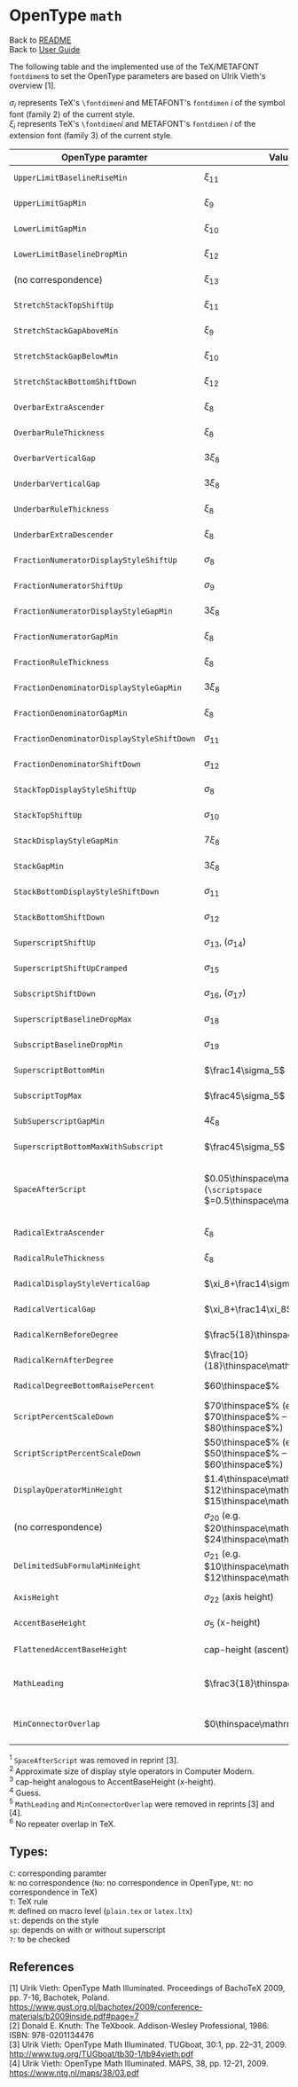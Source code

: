 # OpenType `math`

Back to [README](../README.md)\
Back to [User Guide](user-guide.md)

The following table and the implemented use of the TeX/METAFONT `fontdimen`s to set the OpenType parameters are based on Ulrik Vieth's overview [1].

$\sigma_i$ represents TeX's `\fontdimen`$i$ and METAFONT's `fontdimen` $i$ of the symbol font (family 2) of the current style.\
$\xi_i$ represents TeX's `\fontdimen`$i$ and METAFONT's `fontdimen` $i$ of the extension font (family 3) of the current style.

| OpenType paramter                          | Value                                                                                   | Type  | Source                                 |
| ------------------------------------------ | --------------------------------------------------------------------------------------- | ----- | -------------------------------------- |
| `UpperLimitBaselineRiseMin`                | $\xi_{11}$                                                                              | `C`   | [1, Tab. 1]                            |
| `UpperLimitGapMin`                         | $\xi_9$                                                                                 | `C`   | [1, Tab. 1]                            |
| `LowerLimitGapMin`                         | $\xi_{10}$                                                                              | `C`   | [1, Tab. 1]                            |
| `LowerLimitBaselineDropMin`                | $\xi_{12}$                                                                              | `C`   | [1, Tab. 1]                            |
| (no correspondence)                        | $\xi_{13}$                                                                              | `No`  | [1, Tab. 1]                            |
| `StretchStackTopShiftUp`                   | $\xi_{11}$                                                                              | `C`   | [1, Tab. 2]                            |
| `StretchStackGapAboveMin`                  | $\xi_9$                                                                                 | `C`   | [1, Tab. 2]                            |
| `StretchStackGapBelowMin`                  | $\xi_{10}$                                                                              | `C`   | [1, Tab. 2]                            |
| `StretchStackBottomShiftDown`              | $\xi_{12}$                                                                              | `C`   | [1, Tab. 2]                            |
| `OverbarExtraAscender`                     | $\xi_8$                                                                                 | `T`   | [1, Tab. 3]                            |
| `OverbarRuleThickness`                     | $\xi_8$                                                                                 | `T`   | [1, Tab. 3]                            |
| `OverbarVerticalGap`                       | $3\xi_8$                                                                                | `T`   | [1, Tab. 3]                            |
| `UnderbarVerticalGap`                      | $3\xi_8$                                                                                | `T`   | [1, Tab. 3]                            |
| `UnderbarRuleThickness`                    | $\xi_8$                                                                                 | `T`   | [1, Tab. 3]                            |
| `UnderbarExtraDescender`                   | $\xi_8$                                                                                 | `T`   | [1, Tab. 3]                            |
| `FractionNumeratorDisplayStyleShiftUp`     | $\sigma_8$                                                                              | `C`   | [1, Tab. 4]                            |
| `FractionNumeratorShiftUp`                 | $\sigma_9$                                                                              | `C`   | [1, Tab. 4]                            |
| `FractionNumeratorDisplayStyleGapMin`      | $3\xi_8$                                                                                | `T`   | [1, Tab. 4]                            |
| `FractionNumeratorGapMin`                  | $\xi_8$                                                                                 | `T`   | [1, Tab. 4]                            |
| `FractionRuleThickness`                    | $\xi_8$                                                                                 | `T`   | [1, Tab. 4]                            |
| `FractionDenominatorDisplayStyleGapMin`    | $3\xi_8$                                                                                | `T`   | [1, Tab. 4]                            |
| `FractionDenominatorGapMin`                | $\xi_8$                                                                                 | `T`   | [1, Tab. 4]                            |
| `FractionDenominatorDisplayStyleShiftDown` | $\sigma_{11}$                                                                           | `C`   | [1, Tab. 4]                            |
| `FractionDenominatorShiftDown`             | $\sigma_{12}$                                                                           | `C`   | [1, Tab. 4]                            |
| `StackTopDisplayStyleShiftUp`              | $\sigma_8$                                                                              | `C`   | [1, Tab. 4]                            |
| `StackTopShiftUp`                          | $\sigma_{10}$                                                                           | `C`   | [1, Tab. 4]                            |
| `StackDisplayStyleGapMin`                  | $7\xi_8$                                                                                | `T`   | [1, Tab. 4]                            |
| `StackGapMin`                              | $3\xi_8$                                                                                | `T`   | [1, Tab. 4]                            |
| `StackBottomDisplayStyleShiftDown`         | $\sigma_{11}$                                                                           | `C`   | [1, Tab. 4]                            |
| `StackBottomShiftDown`                     | $\sigma_{12}$                                                                           | `C`   | [1, Tab. 4]                            |
| `SuperscriptShiftUp`                       | $\sigma_{13}$, ($\sigma_{14}$)                                                          | `Cst` | [1, Tab. 5]                            |
| `SuperscriptShiftUpCramped`                | $\sigma_{15}$                                                                           | `C`   | [1, Tab. 5]                            |
| `SubscriptShiftDown`                       | $\sigma_{16}$, ($\sigma_{17}$)                                                          | `Csp` | [1, Tab. 5]                            |
| `SuperscriptBaselineDropMax`               | $\sigma_{18}$                                                                           | `C`   | [1, Tab. 5]                            |
| `SubscriptBaselineDropMin`                 | $\sigma_{19}$                                                                           | `C`   | [1, Tab. 5]                            |
| `SuperscriptBottomMin`                     | $\frac14\sigma_5$                                                                       | `T`   | [1, Tab. 5]                            |
| `SubscriptTopMax`                          | $\frac45\sigma_5$                                                                       | `T`   | [1, Tab. 5]                            |
| `SubSuperscriptGapMin`                     | $4\xi_8$                                                                                | `T`   | [1, Tab. 5]                            |
| `SuperscriptBottomMaxWithSubscript`        | $\frac45\sigma_5$                                                                       | `T`   | [1, Tab. 5]                            |
| `SpaceAfterScript`                         | $0.05\thinspace\mathrm{em}$ (`\scriptspace` $=0.5\thinspace\mathrm{pt}$)                | `M`   | [1, Tab. 5]<sup>1</sup>, [2, p. 344]   |
| `RadicalExtraAscender`                     | $\xi_8$                                                                                 | `T`   | [1, Tab. 6]                            |
| `RadicalRuleThickness`                     | $\xi_8$                                                                                 | `T`   | [1, Tab. 6]                            |
| `RadicalDisplayStyleVerticalGap`           | $\xi_8+\frac14\sigma_5$                                                                 | `T`   | [1, Tab. 6]                            |
| `RadicalVerticalGap`                       | $\xi_8+\frac14\xi_8$                                                                    | `T`   | [1, Tab. 6]                            |
| `RadicalKernBeforeDegree`                  | $\frac5{18}\thinspace\mathrm{em}$                                                       | `M`   | [1, Tab. 6]                            |
| `RadicalKernAfterDegree`                   | $\frac{10}{18}\thinspace\mathrm{em}$                                                    | `M`   | [1, Tab. 6]                            |
| `RadicalDegreeBottomRaisePercent`          | $60\thinspace$%                                                                         | `M`   | [1, Tab. 6]                            |
| `ScriptPercentScaleDown`                   | $70\thinspace$% (e.g. $70\thinspace$% – $80\thinspace$%)                                | `M`   | [1, Tab. 7]                            |
| `ScriptScriptPercentScaleDown`             | $50\thinspace$% (e.g. $50\thinspace$% – $60\thinspace$%)                                | `M`   | [1, Tab. 7]                            |
| `DisplayOperatorMinHeight`                 | $1.4\thinspace\mathrm{em}$ (e.g. $12\thinspace\mathrm{pt}$ – $15\thinspace\mathrm{pt}$) | `Nt`  | –<sup>2</sup>, [1, Tab. 7]             |
| (no correspondence)                        | $\sigma_{20}$ (e.g. $20\thinspace\mathrm{pt}$ – $24\thinspace\mathrm{pt}$)              | `No`  | [1, Tab. 7]                            |
| `DelimitedSubFormulaMinHeight`             | $\sigma_{21}$ (e.g. $10\thinspace\mathrm{pt}$ – $12\thinspace\mathrm{pt}$)              | `C?`  | [1, Tab. 7]                            |
| `AxisHeight`                               | $\sigma_{22}$ (axis height)                                                             | `C`   | [1, Tab. 7]                            |
| `AccentBaseHeight`                         | $\sigma_5$ (x-height)                                                                   | `C`   | [1, Tab. 7]                            |
| `FlattenedAccentBaseHeight`                | cap-height (ascent)                                                                     | `Nt?` | –<sup>3</sup>, [1, Tab. 7]             |
| `MathLeading`                              | $\frac3{18}\thinspace\mathrm{em}$                                                       | `Nt?` | –<sup>4</sup>, [1, Tab. 7]<sup>5</sup> |
| `MinConnectorOverlap`                      | $0\thinspace\mathrm{pt}$                                                                | `Nt?` | –<sup>6</sup>, [1, Tab. 7]<sup>5</sup> |

<sup>1</sup> `SpaceAfterScript` was removed in reprint [3].\
<sup>2</sup> Approximate size of display style operators in Computer Modern.\
<sup>3</sup> cap-height analogous to AccentBaseHeight (x-height).\
<sup>4</sup> Guess.\
<sup>5</sup> `MathLeading` and `MinConnectorOverlap` were removed in reprints [3] and [4].\
<sup>6</sup> No repeater overlap in TeX.

## Types:
`C`: corresponding paramter\
`N`: no correspondence (`No`: no correspondence in OpenType, `Nt`: no correspondence in TeX)\
`T`: TeX rule\
`M`: defined on macro level (`plain.tex` or `latex.ltx`)\
`st`: depends on the style\
`sp`: depends on with or without superscript\
`?`: to be checked

## References
[1] Ulrik Vieth: OpenType Math Illuminated. Proceedings of BachoTeX 2009, pp. 7-16, Bachotek, Poland. https://www.gust.org.pl/bachotex/2009/conference-materials/b2009inside.pdf#page=7 \
[2] Donald E. Knuth: The TeXbook. Addison-Wesley Professional, 1986. ISBN: 978-0201134476 \
[3] Ulrik Vieth: OpenType Math Illuminated. TUGboat, 30:1, pp. 22–31, 2009. http://www.tug.org/TUGboat/tb30-1/tb94vieth.pdf \
[4] Ulrik Vieth: OpenType Math Illuminated. MAPS, 38, pp. 12-21, 2009. https://www.ntg.nl/maps/38/03.pdf
